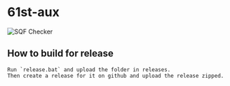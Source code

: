 # 61st-aux

![SQF Checker](https://github.com/61st-Cavalry-Regiment/61st-aux/workflows/SQF%20Checker/badge.svg)

## How to build for release

    Run `release.bat` and upload the folder in releases.
    Then create a release for it on github and upload the release zipped.
